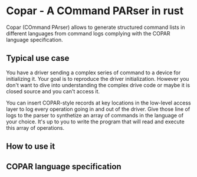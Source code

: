 # Copar - A COmmand PARser in rust
Copar (COmmand PArser) allows to generate structured command lists in different languages from command logs complying with the COPAR language specification.  

## Typical use case
You have a driver sending a complex series of command to a device for initializing it. Your goal is to reproduce the driver initialization. However you don't want to dive into understanding the complex drive code or maybe it is closed source and you can't access it.

You can insert COPAR-style records at key locations in the low-level access layer to log every operation going in and out of the driver. Give those line of logs to the parser to synthetize an array of commands in the language of your choice. It's up to you to write the program that will read and execute this array of operations.

## How to use it

## COPAR language specification

